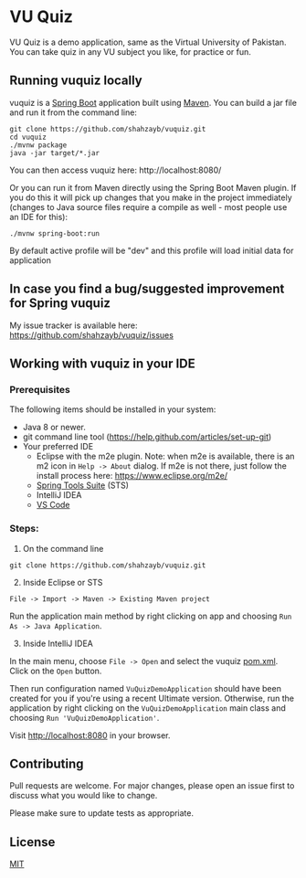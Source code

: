 # VU Quiz

VU Quiz is a demo application, same as the Virtual University of Pakistan.
You can take quiz in any VU subject you like, for practice or fun.

## Running vuquiz locally
vuquiz is a [Spring Boot](https://spring.io/guides/gs/spring-boot) application built using [Maven](https://spring.io/guides/gs/maven/). You can build a jar file and run it from the command line:


```
git clone https://github.com/shahzayb/vuquiz.git
cd vuquiz
./mvnw package
java -jar target/*.jar
```

You can then access vuquiz here: http://localhost:8080/

Or you can run it from Maven directly using the Spring Boot Maven plugin. If you do this it will pick up changes that you make in the project immediately (changes to Java source files require a compile as well - most people use an IDE for this):

```
./mvnw spring-boot:run
```

By default active profile will be "dev" and this profile will load initial data for application

## In case you find a bug/suggested improvement for Spring vuquiz
My issue tracker is available here: https://github.com/shahzayb/vuquiz/issues

## Working with vuquiz in your IDE

### Prerequisites
The following items should be installed in your system:
* Java 8 or newer.
* git command line tool (https://help.github.com/articles/set-up-git)
* Your preferred IDE 
  * Eclipse with the m2e plugin. Note: when m2e is available, there is an m2 icon in `Help -> About` dialog. If m2e is
  not there, just follow the install process here: https://www.eclipse.org/m2e/
  * [Spring Tools Suite](https://spring.io/tools) (STS)
  * IntelliJ IDEA
  * [VS Code](https://code.visualstudio.com)

### Steps:

1) On the command line
```
git clone https://github.com/shahzayb/vuquiz.git
```
2) Inside Eclipse or STS
```
File -> Import -> Maven -> Existing Maven project
```

Run the application main method by right clicking on app and choosing `Run As -> Java Application`.

3) Inside IntelliJ IDEA

In the main menu, choose `File -> Open` and select the vuquiz [pom.xml](pom.xml). Click on the `Open` button.

Then run configuration named `VuQuizDemoApplication` should have been created for you if you're using a recent Ultimate
version. Otherwise, run the application by right clicking on the `VuQuizDemoApplication` main class and choosing
`Run 'VuQuizDemoApplication'`.

Visit [http://localhost:8080](http://localhost:8080) in your browser.

## Contributing
Pull requests are welcome. For major changes, please open an issue first to discuss what you would like to change.

Please make sure to update tests as appropriate.

## License
[MIT](https://choosealicense.com/licenses/mit/)